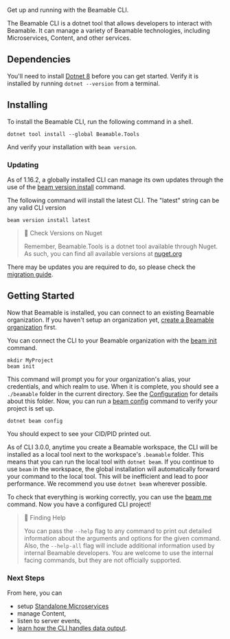 Get up and running with the Beamable CLI.

The Beamable CLI is a dotnet tool that allows developers to interact with Beamable. It can manage a variety of Beamable technologies, including Microservices, Content, and other services. 

## Dependencies
You'll need to install [Dotnet 8](https://dotnet.microsoft.com/en-us/download/dotnet/8.0) before you can get started. 
Verify it is installed by running `dotnet --version` from a terminal.

## Installing

To install the Beamable CLI, run the following command in a shell.

```shell
dotnet tool install --global Beamable.Tools
```

And verify your installation with `beam version`.

### Updating
As of 1.16.2, a globally installed CLI can manage its own updates through the use of the [beam version install](doc:cli-version-install) command.

The following command will install the latest CLI. The "latest" string can be any valid CLI version
```shell
beam version install latest
```

> 📘 Check Versions on Nuget
>
> Remember, Beamable.Tools is a dotnet tool available through Nuget. As such, you can find all available versions at [nuget.org](https://www.nuget.org/packages/Beamable.Tools) 

There may be updates you are required to do, so please check the [migration guide](doc:cli-guide-upgrading).

## Getting Started

Now that Beamable is installed, you can connect to an existing Beamable organization. If you haven't setup an organization yet, [create a Beamable organization](https://beta-portal.beamable.com/signup/registration/) first. 

You can connect the CLI to your Beamable organization with the [beam init](doc:cli-init) command. 

```shell
mkdir MyProject
beam init
```

This command will prompt you for your organization's alias, your credentials, and which realm to use. When it is complete, you should see a `./beamable` folder in the current directory. See the [Configuration](doc:cli-guide-configuration) for details about this folder. Now, you can run a [beam config](doc:cli-config) command to verify your project is set up.

```shell
dotnet beam config
```
You should expect to see your CID/PID printed out. 

As of CLI 3.0.0, anytime you create a Beamable workspace, the CLI will be installed as a local tool next to the workspace's `.beamable` folder. This means that you can run the local tool with `dotnet beam`. If you continue to use `beam` in the workspace, the global installation will automatically forward your command to the local tool. This will be inefficient and lead to poor performance. We recommend you use `dotnet beam` wherever possible. 

To check that everything is working correctly, you can use the [beam me](doc:cli-me) command. Now you have a configured CLI project! 

> 📘 Finding Help
>
> You can pass the `--help` flag to any command to print out detailed information about the arguments and options for the given command. Also, the `--help-all` flag will include additional information used by internal Beamable developers. You are welcome to use the internal facing commands, but they are not officially supported. 

### Next Steps

From here, you can
- setup [Standalone Microservices](doc:cli-guide-microservices)
- manage Content,
- listen to server events,
- [learn how the CLI handles data output](doc:cli-guide-command-line-output).